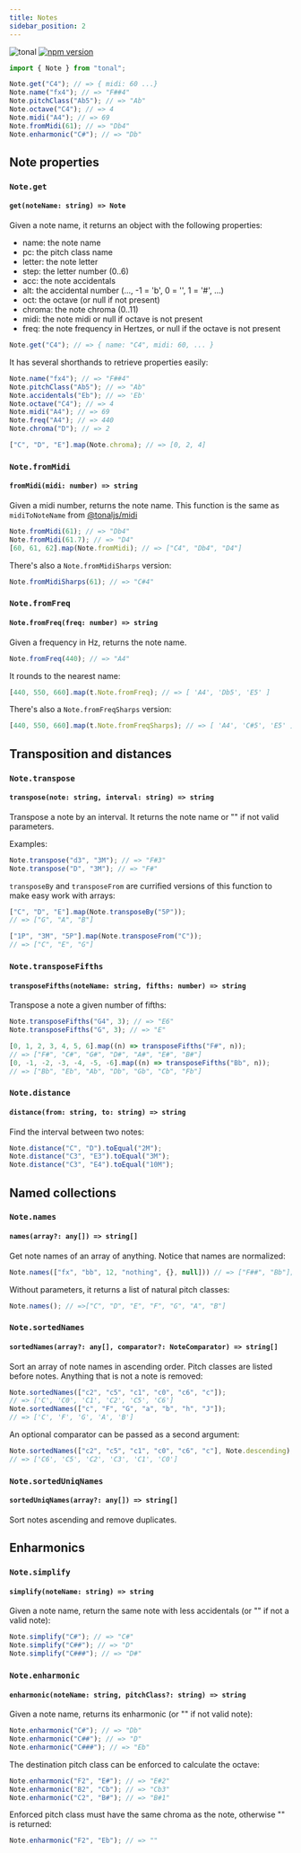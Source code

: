 ```yaml
---
title: Notes
sidebar_position: 2
---
```


![tonal](https://img.shields.io/badge/@tonaljs-note-yellow.svg?style=flat-square)
[![npm version](https://img.shields.io/npm/v/@tonaljs/note.svg?style=flat-square)](https://www.npmjs.com/package/@tonaljs/note)

```js
import { Note } from "tonal";

Note.get("C4"); // => { midi: 60 ...}
Note.name("fx4"); // => "F##4"
Note.pitchClass("Ab5"); // => "Ab"
Note.octave("C4"); // => 4
Note.midi("A4"); // => 69
Note.fromMidi(61); // => "Db4"
Note.enharmonic("C#"); // => "Db"
```

## Note properties

### `Note.get`

#### `get(noteName: string) => Note`

Given a note name, it returns an object with the following properties:

- name: the note name
- pc: the pitch class name
- letter: the note letter
- step: the letter number (0..6)
- acc: the note accidentals
- alt: the accidental number (..., -1 = 'b', 0 = '', 1 = '#', ...)
- oct: the octave (or null if not present)
- chroma: the note chroma (0..11)
- midi: the note midi or null if octave is not present
- freq: the note frequency in Hertzes, or null if the octave is not present

```js
Note.get("C4"); // => { name: "C4", midi: 60, ... }
```

It has several shorthands to retrieve properties easily:

```js
Note.name("fx4"); // => "F##4"
Note.pitchClass("Ab5"); // => "Ab"
Note.accidentals("Eb"); // => 'Eb'
Note.octave("C4"); // => 4
Note.midi("A4"); // => 69
Note.freq("A4"); // => 440
Note.chroma("D"); // => 2

["C", "D", "E"].map(Note.chroma); // => [0, 2, 4]
```

### `Note.fromMidi`

#### `fromMidi(midi: number) => string`

Given a midi number, returns the note name. This function is the same as `midiToNoteName` from [@tonaljs/midi](/packages/midi)

```js
Note.fromMidi(61); // => "Db4"
Note.fromMidi(61.7); // => "D4"
[60, 61, 62].map(Note.fromMidi); // => ["C4", "Db4", "D4"]
```

There's also a `Note.fromMidiSharps` version:

```js
Note.fromMidiSharps(61); // => "C#4"
```

### `Note.fromFreq`

#### `Note.fromFreq(freq: number) => string`

Given a frequency in Hz, returns the note name.

```js
Note.fromFreq(440); // => "A4"
```

It rounds to the nearest name:

```js
[440, 550, 660].map(t.Note.fromFreq); // => [ 'A4', 'Db5', 'E5' ]
```

There's also a `Note.fromFreqSharps` version:

```js
[440, 550, 660].map(t.Note.fromFreqSharps); // => [ 'A4', 'C#5', 'E5' ]
```

## Transposition and distances

### `Note.transpose`

#### `transpose(note: string, interval: string) => string`

Transpose a note by an interval. It returns the note name or "" if not valid parameters.

Examples:

```js
Note.transpose("d3", "3M"); // => "F#3"
Note.transpose("D", "3M"); // => "F#"
```

`transposeBy` and `transposeFrom` are currified versions of this function to make easy work with arrays:

```js
["C", "D", "E"].map(Note.transposeBy("5P"));
// => ["G", "A", "B"]
```

```js
["1P", "3M", "5P"].map(Note.transposeFrom("C"));
// => ["C", "E", "G"]
```

### `Note.transposeFifths`

#### `transposeFifths(noteName: string, fifths: number) => string`

Transpose a note a given number of fifths:

```js
Note.transposeFifths("G4", 3); // => "E6"
Note.transposeFifths("G", 3); // => "E"

[0, 1, 2, 3, 4, 5, 6].map((n) => transposeFifths("F#", n));
// => ["F#", "C#", "G#", "D#", "A#", "E#", "B#"]
[0, -1, -2, -3, -4, -5, -6].map((n) => transposeFifths("Bb", n));
// => ["Bb", "Eb", "Ab", "Db", "Gb", "Cb", "Fb"]
```

### `Note.distance`

#### `distance(from: string, to: string) => string`

Find the interval between two notes:

```js
Note.distance("C", "D").toEqual("2M");
Note.distance("C3", "E3").toEqual("3M");
Note.distance("C3", "E4").toEqual("10M");
```

## Named collections

### `Note.names`

#### `names(array?: any[]) => string[]`

Get note names of an array of anything. Notice that names are normalized:

```js
Note.names(["fx", "bb", 12, "nothing", {}, null])) // => ["F##", "Bb"];
```

Without parameters, it returns a list of natural pitch classes:

```js
Note.names(); // =>["C", "D", "E", "F", "G", "A", "B"]
```

### `Note.sortedNames`

#### `sortedNames(array?: any[], comparator?: NoteComparator) => string[]`

Sort an array of note names in ascending order. Pitch classes are listed before notes. Anything that is not a note is removed:

```js
Note.sortedNames(["c2", "c5", "c1", "c0", "c6", "c"]);
// => ['C', 'C0', 'C1', 'C2', 'C5', 'C6']
Note.sortedNames(["c", "F", "G", "a", "b", "h", "J"]);
// => ['C', 'F', 'G', 'A', 'B']
```

An optional comparator can be passed as a second argument:

```js
Note.sortedNames(["c2", "c5", "c1", "c0", "c6", "c"], Note.descending);
// => ['C6', 'C5', 'C2', 'C3', 'C1', 'C0']
```

### `Note.sortedUniqNames`

#### `sortedUniqNames(array?: any[]) => string[]`

Sort notes ascending and remove duplicates.

## Enharmonics

### `Note.simplify`

#### `simplify(noteName: string) => string`

Given a note name, return the same note with less accidentals (or "" if not a valid note):

```js
Note.simplify("C#"); // => "C#"
Note.simplify("C##"); // => "D"
Note.simplify("C###"); // => "D#"
```

### `Note.enharmonic`

#### `enharmonic(noteName: string, pitchClass?: string) => string`

Given a note name, returns its enharmonic (or "" if not valid note):

```js
Note.enharmonic("C#"); // => "Db"
Note.enharmonic("C##"); // => "D"
Note.enharmonic("C###"); // => "Eb"
```

The destination pitch class can be enforced to calculate the octave:

```js
Note.enharmonic("F2", "E#"); // => "E#2"
Note.enharmonic("B2", "Cb"); // => "Cb3"
Note.enharmonic("C2", "B#"); // => "B#1"
```

Enforced pitch class must have the same chroma as the note, otherwise "" is returned:

```js
Note.enharmonic("F2", "Eb"); // => ""
```
